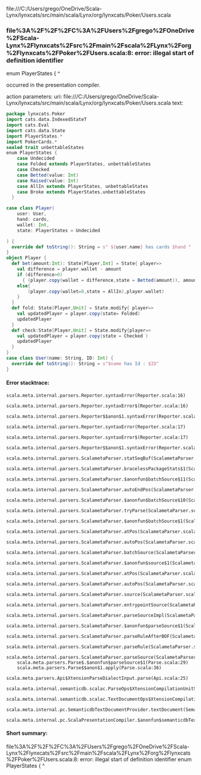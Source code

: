file:///C:/Users/grego/OneDrive/Scala-Lynx/lynxcats/src/main/scala/Lynx/org/lynxcats/Poker/Users.scala
### file%3A%2F%2F%2FC%3A%2FUsers%2Fgrego%2FOneDrive%2FScala-Lynx%2Flynxcats%2Fsrc%2Fmain%2Fscala%2FLynx%2Forg%2Flynxcats%2FPoker%2FUsers.scala:8: error: illegal start of definition identifier
enum PlayerStates {
^

occurred in the presentation compiler.

action parameters:
uri: file:///C:/Users/grego/OneDrive/Scala-Lynx/lynxcats/src/main/scala/Lynx/org/lynxcats/Poker/Users.scala
text:
```scala
package lynxcats.Poker
import cats.data.IndexedStateT
import cats.Eval
import cats.data.State
import PlayerStates.*
import PokerCards.*
sealed trait unbettableStates
enum PlayerStates {
    case Undecided
    case Folded extends PlayerStates, unbettableStates
    case Checked
    case Betted(value: Int)
    case Raised(value: Int)
    case AllIn extends PlayerStates, unbettableStates
    case Broke extends PlayerStates,unbettableStates
  }

case class Player(
    user: User,
    hand: cards,
    wallet: Int,
    state: PlayerStates = Undecided

) {
  override def toString(): String = s" ${user.name} has cards $hand "
}
object Player {
  def bet(amount:Int): State[Player,Int] = State{ player=>
    val difference = player.wallet - amount
    if (difference>0) 
      { (player.copy(wallet = difference,state = Betted(amount)), amount) }
    else{
        (player.copy(wallet=0,state = AllIn),player.wallet)
    }
  }
  def fold: State[Player,Unit] = State.modify{ player=>
    val updatedPlayer = player.copy(state= Folded)
    updatedPlayer
  }
  def check:State[Player,Unit] = State.modify{player=>
    val updatedPlayer = player.copy(state = Checked )
    updatedPlayer
  }
}
case class User(name: String, ID: Int) {
  override def toString(): String = s"$name has Id : $ID"
}

```



#### Error stacktrace:

```
scala.meta.internal.parsers.Reporter.syntaxError(Reporter.scala:16)
	scala.meta.internal.parsers.Reporter.syntaxError$(Reporter.scala:16)
	scala.meta.internal.parsers.Reporter$$anon$1.syntaxError(Reporter.scala:22)
	scala.meta.internal.parsers.Reporter.syntaxError(Reporter.scala:17)
	scala.meta.internal.parsers.Reporter.syntaxError$(Reporter.scala:17)
	scala.meta.internal.parsers.Reporter$$anon$1.syntaxError(Reporter.scala:22)
	scala.meta.internal.parsers.ScalametaParser.statSeqBuf(ScalametaParser.scala:4464)
	scala.meta.internal.parsers.ScalametaParser.bracelessPackageStats$1(ScalametaParser.scala:4681)
	scala.meta.internal.parsers.ScalametaParser.$anonfun$batchSource$11(ScalametaParser.scala:4692)
	scala.meta.internal.parsers.ScalametaParser.autoEndPos(ScalametaParser.scala:368)
	scala.meta.internal.parsers.ScalametaParser.$anonfun$batchSource$10(ScalametaParser.scala:4692)
	scala.meta.internal.parsers.ScalametaParser.tryParse(ScalametaParser.scala:216)
	scala.meta.internal.parsers.ScalametaParser.$anonfun$batchSource$1(ScalametaParser.scala:4684)
	scala.meta.internal.parsers.ScalametaParser.atPos(ScalametaParser.scala:319)
	scala.meta.internal.parsers.ScalametaParser.autoPos(ScalametaParser.scala:365)
	scala.meta.internal.parsers.ScalametaParser.batchSource(ScalametaParser.scala:4652)
	scala.meta.internal.parsers.ScalametaParser.$anonfun$source$1(ScalametaParser.scala:4645)
	scala.meta.internal.parsers.ScalametaParser.atPos(ScalametaParser.scala:319)
	scala.meta.internal.parsers.ScalametaParser.autoPos(ScalametaParser.scala:365)
	scala.meta.internal.parsers.ScalametaParser.source(ScalametaParser.scala:4645)
	scala.meta.internal.parsers.ScalametaParser.entrypointSource(ScalametaParser.scala:4650)
	scala.meta.internal.parsers.ScalametaParser.parseSourceImpl(ScalametaParser.scala:135)
	scala.meta.internal.parsers.ScalametaParser.$anonfun$parseSource$1(ScalametaParser.scala:132)
	scala.meta.internal.parsers.ScalametaParser.parseRuleAfterBOF(ScalametaParser.scala:59)
	scala.meta.internal.parsers.ScalametaParser.parseRule(ScalametaParser.scala:54)
	scala.meta.internal.parsers.ScalametaParser.parseSource(ScalametaParser.scala:132)
	scala.meta.parsers.Parse$.$anonfun$parseSource$1(Parse.scala:29)
	scala.meta.parsers.Parse$$anon$1.apply(Parse.scala:36)
	scala.meta.parsers.Api$XtensionParseDialectInput.parse(Api.scala:25)
	scala.meta.internal.semanticdb.scalac.ParseOps$XtensionCompilationUnitSource.toSource(ParseOps.scala:17)
	scala.meta.internal.semanticdb.scalac.TextDocumentOps$XtensionCompilationUnitDocument.toTextDocument(TextDocumentOps.scala:206)
	scala.meta.internal.pc.SemanticdbTextDocumentProvider.textDocument(SemanticdbTextDocumentProvider.scala:54)
	scala.meta.internal.pc.ScalaPresentationCompiler.$anonfun$semanticdbTextDocument$1(ScalaPresentationCompiler.scala:356)
```
#### Short summary: 

file%3A%2F%2F%2FC%3A%2FUsers%2Fgrego%2FOneDrive%2FScala-Lynx%2Flynxcats%2Fsrc%2Fmain%2Fscala%2FLynx%2Forg%2Flynxcats%2FPoker%2FUsers.scala:8: error: illegal start of definition identifier
enum PlayerStates {
^